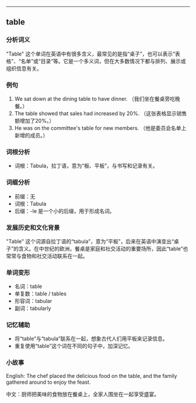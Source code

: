 
---------------
## table
### 分析词义
"Table" 这个单词在英语中有很多含义，最常见的是指“桌子”，也可以表示“表格”、“名单”或“目录”等。它是一个多义词，但在大多数情况下都与排列、展示或组织信息有关。

### 例句
1. We sat down at the dining table to have dinner. （我们坐在餐桌旁吃晚餐。）
2. The table showed that sales had increased by 20%. （这张表格显示销售额增加了20%。）
3. He was on the committee's table for new members. （他是委员会名单上新增的成员。）

### 词根分析
- 词根：Tabula，拉丁语，意为“板、平板”，与书写和记录有关。

### 词缀分析
- 前缀：无
- 词根：Tabula
- 后缀：-le 是一个小的后缀，用于形成名词。

### 发展历史和文化背景
"Table" 这个词源自拉丁语的“tabula”，意为“平板”，后来在英语中演变出“桌子”的含义。在中世纪的欧洲，餐桌是家庭和社交活动的重要场所，因此“table”也常常与食物和社交活动联系在一起。

### 单词变形
- 名词：table
- 单复数：table / tables
- 形容词：tabular
- 副词：tabularly

### 记忆辅助
- 将“table”与“tabula”联系在一起，想象古代人们用平板来记录信息。
- 重复使用“table”这个词在不同的句子中，加深记忆。

### 小故事
English: The chef placed the delicious food on the table, and the family gathered around to enjoy the feast.

中文：厨师把美味的食物放在餐桌上，全家人围坐在一起享受盛宴。

